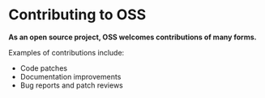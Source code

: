 # Contributing to OSS

**As an open source project, OSS welcomes contributions of many forms.**

Examples of contributions include:

* Code patches
* Documentation improvements
* Bug reports and patch reviews
